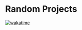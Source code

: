 # Random Projects

[![wakatime](https://wakatime.com/badge/user/f5331c0b-eb4e-443c-b006-aaadd1d3f780/project/49094399-3d1c-4785-8cdd-001fb5871c5d.svg)](https://wakatime.com/badge/user/f5331c0b-eb4e-443c-b006-aaadd1d3f780/project/49094399-3d1c-4785-8cdd-001fb5871c5d)
